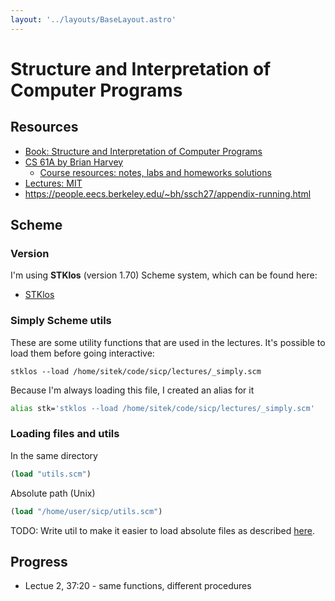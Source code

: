 ```yaml
---
layout: '../layouts/BaseLayout.astro'
---
```


# Structure and Interpretation of Computer Programs

## Resources

- [Book: Structure and Interpretation of Computer Programs](https://sarabander.github.io/sicp/html/index.xhtml)
- [CS 61A by Brian Harvey](https://archive.org/details/ucberkeley-webcast-PL3E89002AA9B9879E)
  - [Course resources: notes, labs and homeworks solutions](https://people.eecs.berkeley.edu/~bh/61a-pages/)
- [Lectures: MIT](https://ocw.mit.edu/courses/6-001-structure-and-interpretation-of-computer-programs-spring-2005/video_galleries/video-lectures/)
- https://people.eecs.berkeley.edu/~bh/ssch27/appendix-running.html

## Scheme

### Version

I'm using **STKlos** (version 1.70) Scheme system, which can be found here:

- [STKlos](https://stklos.net/index.html)

### Simply Scheme utils

These are some utility functions that are used in the lectures. It's possible to load them before going interactive:

```shell
stklos --load /home/sitek/code/sicp/lectures/_simply.scm
```

Because I'm always loading this file, I created an alias for it

```bash
alias stk='stklos --load /home/sitek/code/sicp/lectures/_simply.scm'
```

### Loading files and utils

In the same directory

```scm
(load "utils.scm")
```

Absolute path (Unix)

```scm
(load "/home/user/sicp/utils.scm")
```

TODO: Write util to make it easier to load absolute files as described
[here](https://people.eecs.berkeleqy.edu/~bh/ssch27/appendix-running.html#text2).

## Progress

- Lectue 2, 37:20 - same functions, different procedures
